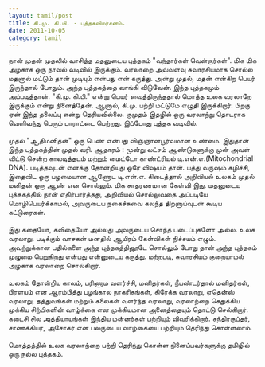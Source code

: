 ```yaml
---
layout: tamil/post
title: கி.மு. கி.பி. - புத்தகவிமர்சனம்.
date: 2011-10-05
category: tamil
---
```


நான் முதன் முதலில் வாசித்த மதனுடைய புத்தகம் "வந்தார்கள் வென்றார்கள்". மிக மிக அழகாக ஒரு நாவல் வடிவில் இருக்கும். வரலாறை அவ்வளவு சுவாரசியமாக சொல்ல மதனால் மட்டும் தான் முடியும் என்பது என் கருத்து. அன்று முதல், மதன் என்கிற பெயர் இருந்தால் போதும். அந்த புத்தகத்தை வாங்கி விடுவேன். இந்த புத்தகமும் அப்படித்தான். "கி.மு. கி.பி." என்று பெயர் வைத்திருந்ததால் மொத்த உலக வரலாறே இருக்கும் என்று நினைத்தேன். ஆனால், கி.மு. பற்றி மட்டுமே எழுதி இருக்கிறார். பிறகு ஏன் இந்த தலைப்பு என்று தெரியவில்லை. குமுதம் இதழில் ஒரு வரலாற்று தொடராக வெளிவந்து பெரும் பாராட்டை பெற்றது. இப்போது புத்தக வடிவில்.<br/>
<br/>
முதல் "ஆதிமனிதன்" ஒரு பெண் என்பது விஞ்ஞானபூர்வமான உண்மை. இதுதான் இந்த புத்தகத்தின் முதல் வரி. ஆதாரம் : மூன்று லட்சம் ஆண்டுகளுக்கு முன் அவள் விட்டு சென்ற காலடித்தடம் மற்றும் மைட்டோ காண்ட்ரியல் டி.என்.எ.(Mitochondrial DNA). படித்தவுடன் எனக்கு தோன்றியது ஒரே விஷயம் தான். பத்து வருஷம் கழிச்சி, இதைவிட ஒரு பழமையான ஆணோட டி.என்.எ. கிடைத்தால் அறிவியல் உலகம் முதல் மனிதன் ஒரு ஆண் என சொல்லும். மிக சாதரணமான கேள்வி இது. மதனுடைய புத்தகத்தில் நான் எதிர்பார்த்தது, அறிவியல் சொல்லுவதை அப்படியே மொழிபெயர்க்காமல், அவருடைய நகைச்சுவை கலந்த திறனாய்வுடன் கூடிய கட்டுரைகள்.<br/>
<br/>
இது கதையோ, கவிதையோ அல்லது அவருடைய சொந்த படைப்புகளோ அல்ல. உலக வரலாறு. படிக்கும் வாசகன் மனதில் ஆயிரம் கேள்விகள் நிச்சயம் எழும். அவற்றுக்கான பதில்களை அந்த புத்தகத்தினூடே சொல்லும் போது தான் அந்த புத்தகம் முழுமை பெறுகிறது என்பது என்னுடைய கருத்து. மற்றபடி, சுவாரசியம் குறையாமல் அழகாக வரலாறை சொல்கிறார்.<br/>
<br/>
உலகம் தோன்றிய காலம், பரிணாம வளர்ச்சி, மனிதர்கள், நீயண்டர்தால் மனிதர்கள், பிரளயம் என ஆரம்பித்து பழங்கால நாகரிகங்கள், கிரேக்க வரலாறு, ஏதென்ஸ் வரலாறு, தத்துவங்கள் மற்றும் கலைகள் வளர்ந்த வரலாறு, வரலாற்றை செதுக்கிய முக்கிய சிற்பிகளின் வாழ்க்கை என முக்கியமான அனைத்தையும் தொட்டு செல்கிறார். கடைசி சில அத்தியாயங்கள் இந்திய மன்னர்கள் பற்றியும் விவரிக்கிறார். சந்திரகுப்தர், சாணக்கியர், அசோகர் என பலருடைய வாழ்கையை பற்றியும் தெரிந்து கொள்ளலாம்.<br/>
<br/>
மொத்தத்தில் உலக வரலாற்றை பற்றி தெரிந்து கொள்ள நினைப்பவர்களுக்கு தமிழில் ஒரு நல்ல புத்தகம்.<br/>
<br/>
